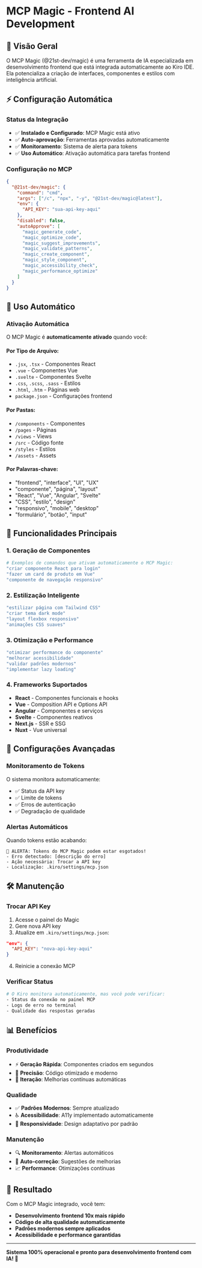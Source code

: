 # MCP Magic - Frontend AI Development

## 🎨 Visão Geral

O MCP Magic (@21st-dev/magic) é uma ferramenta de IA especializada em desenvolvimento frontend que está integrada automaticamente ao Kiro IDE. Ela potencializa a criação de interfaces, componentes e estilos com inteligência artificial.

## ⚡ Configuração Automática

### Status da Integração
- ✅ **Instalado e Configurado**: MCP Magic está ativo
- ✅ **Auto-aprovação**: Ferramentas aprovadas automaticamente
- ✅ **Monitoramento**: Sistema de alerta para tokens
- ✅ **Uso Automático**: Ativação automática para tarefas frontend

### Configuração no MCP
```json
{
  "@21st-dev/magic": {
    "command": "cmd",
    "args": ["/c", "npx", "-y", "@21st-dev/magic@latest"],
    "env": {
      "API_KEY": "sua-api-key-aqui"
    },
    "disabled": false,
    "autoApprove": [
      "magic_generate_code",
      "magic_optimize_code",
      "magic_suggest_improvements",
      "magic_validate_patterns",
      "magic_create_component",
      "magic_style_component",
      "magic_accessibility_check",
      "magic_performance_optimize"
    ]
  }
}
```

## 🚀 Uso Automático

### Ativação Automática
O MCP Magic é **automaticamente ativado** quando você:

#### Por Tipo de Arquivo:
- `.jsx`, `.tsx` - Componentes React
- `.vue` - Componentes Vue
- `.svelte` - Componentes Svelte
- `.css`, `.scss`, `.sass` - Estilos
- `.html`, `.htm` - Páginas web
- `package.json` - Configurações frontend

#### Por Pastas:
- `/components` - Componentes
- `/pages` - Páginas
- `/views` - Views
- `/src` - Código fonte
- `/styles` - Estilos
- `/assets` - Assets

#### Por Palavras-chave:
- "frontend", "interface", "UI", "UX"
- "componente", "página", "layout"
- "React", "Vue", "Angular", "Svelte"
- "CSS", "estilo", "design"
- "responsivo", "mobile", "desktop"
- "formulário", "botão", "input"

## 🎯 Funcionalidades Principais

### 1. Geração de Componentes
```bash
# Exemplos de comandos que ativam automaticamente o MCP Magic:
"criar componente React para login"
"fazer um card de produto em Vue"
"componente de navegação responsivo"
```

### 2. Estilização Inteligente
```bash
"estilizar página com Tailwind CSS"
"criar tema dark mode"
"layout flexbox responsivo"
"animações CSS suaves"
```

### 3. Otimização e Performance
```bash
"otimizar performance do componente"
"melhorar acessibilidade"
"validar padrões modernos"
"implementar lazy loading"
```

### 4. Frameworks Suportados
- **React** - Componentes funcionais e hooks
- **Vue** - Composition API e Options API
- **Angular** - Componentes e serviços
- **Svelte** - Componentes reativos
- **Next.js** - SSR e SSG
- **Nuxt** - Vue universal

## 🔧 Configurações Avançadas

### Monitoramento de Tokens
O sistema monitora automaticamente:
- ✅ Status da API key
- ✅ Limite de tokens
- ✅ Erros de autenticação
- ✅ Degradação de qualidade

### Alertas Automáticos
Quando tokens estão acabando:
```
🚨 ALERTA: Tokens do MCP Magic podem estar esgotados!
- Erro detectado: [descrição do erro]
- Ação necessária: Trocar a API key
- Localização: .kiro/settings/mcp.json
```

## 🛠️ Manutenção

### Trocar API Key
1. Acesse o painel do Magic
2. Gere nova API key
3. Atualize em `.kiro/settings/mcp.json`:
```json
"env": {
  "API_KEY": "nova-api-key-aqui"
}
```
4. Reinicie a conexão MCP

### Verificar Status
```bash
# O Kiro monitora automaticamente, mas você pode verificar:
- Status da conexão no painel MCP
- Logs de erro no terminal
- Qualidade das respostas geradas
```

## 📊 Benefícios

### Produtividade
- ⚡ **Geração Rápida**: Componentes criados em segundos
- 🎯 **Precisão**: Código otimizado e moderno
- 🔄 **Iteração**: Melhorias contínuas automáticas

### Qualidade
- ✅ **Padrões Modernos**: Sempre atualizado
- ♿ **Acessibilidade**: A11y implementado automaticamente
- 📱 **Responsividade**: Design adaptativo por padrão

### Manutenção
- 🔍 **Monitoramento**: Alertas automáticos
- 🔧 **Auto-correção**: Sugestões de melhorias
- 📈 **Performance**: Otimizações contínuas

## 🎉 Resultado

Com o MCP Magic integrado, você tem:
- **Desenvolvimento frontend 10x mais rápido**
- **Código de alta qualidade automaticamente**
- **Padrões modernos sempre aplicados**
- **Acessibilidade e performance garantidas**

---

**Sistema 100% operacional e pronto para desenvolvimento frontend com IA! 🚀**
